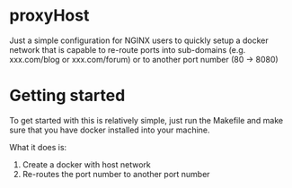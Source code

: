 # proxyHost

Just a simple configuration for NGINX users to quickly setup a docker network that is capable to re-route ports into sub-domains (e.g. xxx.com/blog or xxx.com/forum) or to another port number (80 -> 8080)

# Getting started

To get started with this is relatively simple, just run the Makefile and make sure that you have docker installed into your machine.

What it does is:
1. Create a docker with host network
2. Re-routes the port number to another port number
